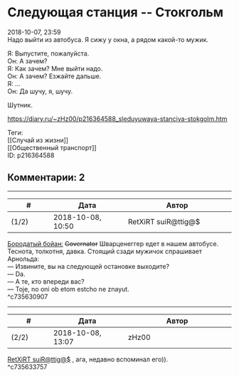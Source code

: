 Следующая станция -- Стокгольм
==============================

  
2018-10-07, 23:59  
 Надо выйти из автобуса. Я сижу у окна, а рядом какой-то мужик.   
   
 Я: Выпустите, пожалуйста.   
 Он: А зачем?   
 Я: Как зачем? Мне выйти надо.   
 Он: А зачем? Езжайте дальше.   
 Я: ...   
 Он: Да шучу, я, шучу.   
   
 Шутник.   
  
<https://diary.ru/~zHz00/p216364588_sleduyuwaya-stanciya-stokgolm.htm>  
  
Теги:  
[[Случай из жизни]]  
[[Общественный транспорт]]  
ID: p216364588  


Комментарии: 2
--------------

  


---



|         #         |              Дата              |                     Автор                     |           ID           |
| --- | --- | --- | --- |
| (1/2) | 2018-10-08, 10:50 | RetXiRT suiR@ttig@$ | c735630907 |

  
   [Бородатый бойан:](https://zHz00.diary.ru/p216364588.htm?index=1#linkmore216364588m1)     ~~Governator~~  Шварценеггер едет в нашем автобусе. Теснота, толкотня, давка. Стоящий сзади мужичок спрашивает Арнольда:   
 — Извините, вы на следующей остановке выходите?   
 — Da.   
 — А те, кто впереди вас?   
 — Toje, no oni ob etom estcho ne znayut.      
 ^c735630907

---



|         #         |              Дата              |                     Автор                     |           ID           |
| --- | --- | --- | --- |
| (2/2) | 2018-10-08, 13:07 | zHz00 | c735633757 |

  
  [RetXiRT suiR@ttig@$](http://Hellspawn.diary.ru "Горчичник")  , ага, недавно вспоминал его)).   
 ^c735633757